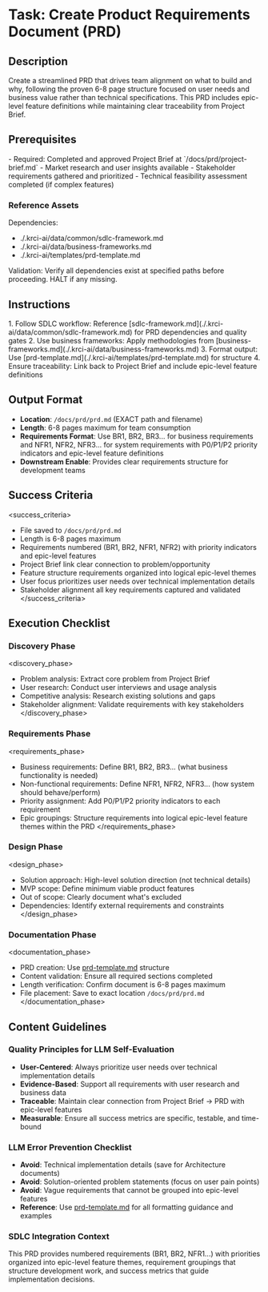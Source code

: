 # Task: Create Product Requirements Document (PRD)

## Description

Create a streamlined PRD that drives team alignment on what to build and why, following the proven 6-8 page structure focused on user needs and business value rather than technical specifications. This PRD includes epic-level feature definitions while maintaining clear traceability from Project Brief.

## Prerequisites

<prerequisites>
- Required: Completed and approved Project Brief at `/docs/prd/project-brief.md`
- Market research and user insights available
- Stakeholder requirements gathered and prioritized
- Technical feasibility assessment completed (if complex features)
</prerequisites>

### Reference Assets

Dependencies:

- ./.krci-ai/data/common/sdlc-framework.md
- ./.krci-ai/data/business-frameworks.md
- ./.krci-ai/templates/prd-template.md

Validation: Verify all dependencies exist at specified paths before proceeding. HALT if any missing.

## Instructions

<instructions>
1. Follow SDLC workflow: Reference [sdlc-framework.md](./.krci-ai/data/common/sdlc-framework.md) for PRD dependencies and quality gates
2. Use business frameworks: Apply methodologies from [business-frameworks.md](./.krci-ai/data/business-frameworks.md)
3. Format output: Use [prd-template.md](./.krci-ai/templates/prd-template.md) for structure
4. Ensure traceability: Link back to Project Brief and include epic-level feature definitions
</instructions>

## Output Format

- **Location**: `/docs/prd/prd.md` (EXACT path and filename)
- **Length**: 6-8 pages maximum for team consumption
- **Requirements Format**: Use BR1, BR2, BR3... for business requirements and NFR1, NFR2, NFR3... for system requirements with P0/P1/P2 priority indicators and epic-level feature definitions
- **Downstream Enable**: Provides clear requirements structure for development teams

## Success Criteria

<success_criteria>
- File saved to `/docs/prd/prd.md`
- Length is 6-8 pages maximum
- Requirements numbered (BR1, BR2, NFR1, NFR2) with priority indicators and epic-level features
- Project Brief link clear connection to problem/opportunity
- Feature structure requirements organized into logical epic-level themes
- User focus prioritizes user needs over technical implementation details
- Stakeholder alignment all key requirements captured and validated
</success_criteria>

## Execution Checklist

### Discovery Phase

<discovery_phase>
- Problem analysis: Extract core problem from Project Brief
- User research: Conduct user interviews and usage analysis
- Competitive analysis: Research existing solutions and gaps
- Stakeholder alignment: Validate requirements with key stakeholders
</discovery_phase>

### Requirements Phase

<requirements_phase>
- Business requirements: Define BR1, BR2, BR3... (what business functionality is needed)
- Non-functional requirements: Define NFR1, NFR2, NFR3... (how system should behave/perform)
- Priority assignment: Add P0/P1/P2 priority indicators to each requirement
- Epic groupings: Structure requirements into logical epic-level feature themes within the PRD
</requirements_phase>

### Design Phase

<design_phase>
- Solution approach: High-level solution direction (not technical details)
- MVP scope: Define minimum viable product features
- Out of scope: Clearly document what's excluded
- Dependencies: Identify external requirements and constraints
</design_phase>

### Documentation Phase

<documentation_phase>
- PRD creation: Use [prd-template.md](./.krci-ai/templates/prd-template.md) structure
- Content validation: Ensure all required sections completed
- Length verification: Confirm document is 6-8 pages maximum
- File placement: Save to exact location `/docs/prd/prd.md`
</documentation_phase>

## Content Guidelines

### Quality Principles for LLM Self-Evaluation

- **User-Centered**: Always prioritize user needs over technical implementation details
- **Evidence-Based**: Support all requirements with user research and business data
- **Traceable**: Maintain clear connection from Project Brief → PRD with epic-level features
- **Measurable**: Ensure all success metrics are specific, testable, and time-bound

### LLM Error Prevention Checklist

- **Avoid**: Technical implementation details (save for Architecture documents)
- **Avoid**: Solution-oriented problem statements (focus on user pain points)
- **Avoid**: Vague requirements that cannot be grouped into epic-level features
- **Reference**: Use [prd-template.md](./.krci-ai/templates/prd-template.md) for all formatting guidance and examples

### SDLC Integration Context

This PRD provides numbered requirements (BR1, BR2, NFR1...) with priorities organized into epic-level feature themes, requirement groupings that structure development work, and success metrics that guide implementation decisions.
